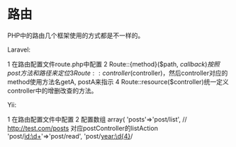 # 路由

PHP中的路由几个框架使用的方式都是不一样的。

Laravel:

1 在路由配置文件route.php中配置
2 Route::{method}($path, $callback) 按照post方法和路径来定位
3 Route::controller($controller)，然后controller对应的method使用方法名getA, postA来指示
4 Route::resource($controller)统一定义controller中的增删改查的方法。

Yii:

1 在路由配置文件中配置
2 配置数组
    array(
        'posts'=>'post/list',   // http://test.com/posts 对应postController的listAction
        'post/<id:\d+>'=>'post/read',
        'post/<year:\d{4}>/<title>'=>'post/read',
        '<controller:\w+>/<action:\w+>' => '<controller>/<action>',
    )
3 提供一种默认的路由
    /index.php/post/read/id/100 // 对应postController的readAction，参数是id

CI:

1 在路由配置文件中配置
2 配置数组

    $route['greet/hello'] = "greeting/helloword"; // 对应greetController的hellowordAction
    $route['greet/hi'] = "greeting/hiword";  // 对应greetController的hiwordAction
    $route['product/(:any)'] = "catalog/product_lookup";
    $route['product/(:num)'] = "catalog/product_lookup_by_id/$1";
    $route['products/([a-z]+)/(\d+)'] = "$1/id_$2";

3 提供保留路由
    $route['default_controller'] = "greeting";
    $route['404_override'] = '';

ThinkPHP:

    Think\Route::get('New/:id','New/read'); // 定义GET请求路由规则
    Think\Route::post('New/:id','New/update'); // 定义POST请求路由规则
    Think\Route::put('New/:id','New/update'); // 定义PUT请求路由规则
    Think\Route::delete('New/:id','New/delete'); // 定义DELETE请求路由规则
    Think\Route::any('New/:id','New/read'); // 所有请求都支持的路由规则

基本现在比较热门的就是符合rest的url路由解析，所谓的rest风格的路由解析，基本就是需要HTTP METHOD + HTTP REQUEST_URI 定位一个controller的action。
所以laravel和TP的这种路由定义比较符合这种需求的设计。

